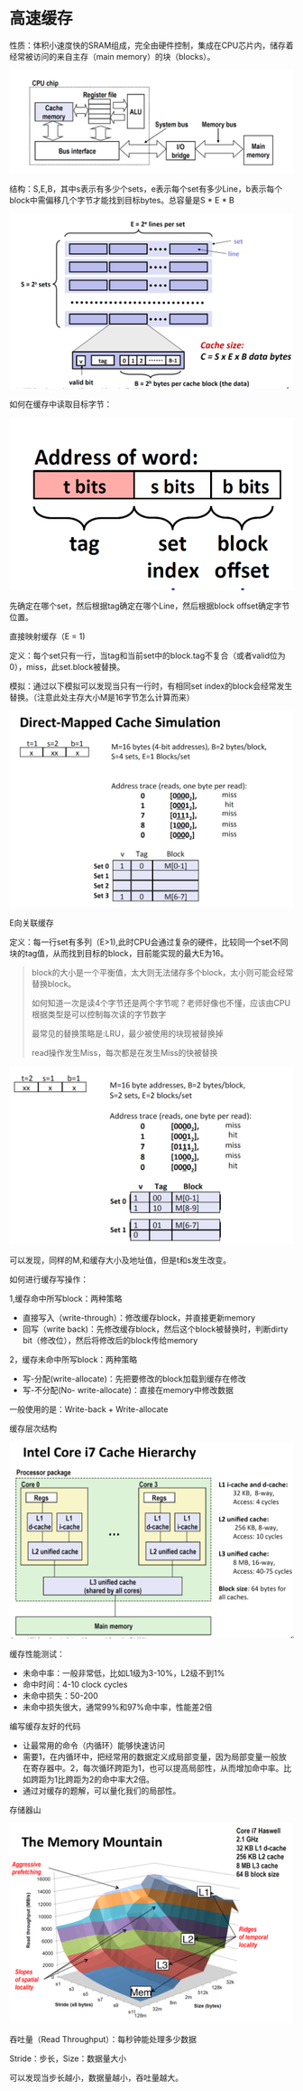 # 高速缓存

性质：体积小速度快的SRAM组成，完全由硬件控制，集成在CPU芯片内，储存着经常被访问的来自主存（main memory）的块（blocks）。

![image-20200225095504109](高速缓存.assets/image-20200225095504109.png)

结构：S,E,B，其中s表示有多少个sets，e表示每个set有多少Line，b表示每个block中需偏移几个字节才能找到目标bytes。总容量是S * E * B

![image-20200225095723486](高速缓存.assets/image-20200225095723486.png)

如何在缓存中读取目标字节：

![image-20200225095806485](高速缓存.assets/image-20200225095806485.png)

先确定在哪个set，然后根据tag确定在哪个Line，然后根据block offset确定字节位置。

直接映射缓存（E = 1)

定义：每个set只有一行，当tag和当前set中的block.tag不复合（或者valid位为0），miss，此set.block被替换。

模拟：通过以下模拟可以发现当只有一行时，有相同set index的block会经常发生替换。（注意此处主存大小M是16字节怎么计算而来）

![image-20200225100330083](高速缓存.assets/image-20200225100330083.png)

E向关联缓存

定义：每一行set有多列（E>1),此时CPU会通过复杂的硬件，比较同一个set不同块的tag值，从而找到目标的block，目前能实现的最大E为16。

> block的大小是一个平衡值，太大则无法储存多个block，太小则可能会经常替换block。
>
> 如何知道一次是读4个字节还是两个字节呢？老师好像也不懂，应该由CPU根据类型是可以控制每次读的字节数字
>
> 最常见的替换策略是:LRU，最少被使用的块现被替换掉
>
> read操作发生Miss，每次都是在发生Miss的快被替换

![image-20200225104543937](高速缓存.assets/image-20200225104543937.png)

可以发现，同样的M,和缓存大小及地址值，但是t和s发生改变。

如何进行缓存写操作：

1,缓存命中所写block：两种策略

* 直接写入（write-through）：修改缓存block，并直接更新memory
* 回写（write back)：先修改缓存block，然后这个block被替换时，判断dirty bit（修改位），然后将修改后的block传给memory

2，缓存未命中所写block：两种策略

* 写-分配(write-allocate)：先把要修改的block加载到缓存在修改
* 写-不分配(No- write-allocate)：直接在memory中修改数据

一般使用的是：Write-back + Write-allocate

缓存层次结构

![image-20200225112814364](高速缓存.assets/image-20200225112814364.png)

缓存性能测试：

* 未命中率：一般非常低，比如L1级为3-10%，L2级不到1%
* 命中时间：4-10 clock cycles
* 未命中损失：50-200
* 未命中损失很大，通常99%和97%命中率，性能差2倍

编写缓存友好的代码

* 让最常用的命令（内循环）能够快速访问
* 需要1，在内循环中，把经常用的数据定义成局部变量，因为局部变量一般放在寄存器中。2，每次循环跨距为1，也可以提高局部性，从而增加命中率。比如跨距为1比跨距为2的命中率大2倍。
* 通过对缓存的题解，可以量化我们的局部性。

存储器山

![image-20200225135443801](高速缓存.assets/image-20200225135443801.png)

吞吐量（Read Throughput）：每秒钟能处理多少数据

Stride：步长，Size：数据量大小

可以发现当步长越小，数据量越小，吞吐量越大。

